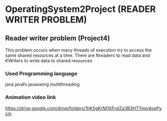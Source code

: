 # OperatingSystem2Project (READER WRITER PROBLEM)
## Reader writer problem (Project4)
This problem occurs when many threads of execution try to access the same shared resources at a time.
There are Nreaders to read data and KWriters to write data to shared resources


### Used Programming language 
java javafx javaswing mulitthreading 
### Animation video link
https://drive.google.com/drive/folders/1hK5gKrNI1XFrslZa3B3HTTmiv4oePycm



